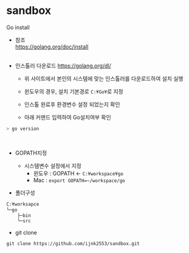 # sandbox

Go install

* 참조  
https://golang.org/doc/install  
&nbsp;
* 인스톨러 다운로드
https://golang.org/dl/

   - 위 사이트에서 본인의 시스템에 맞는 인스톨러를 다운로드하여 설치 실행

   - 윈도우의 경우, 설치 기본경로 `C:¥Go¥`로 지정

   - 인스톨 완료후 환경변수 설정 되었는지 확인

   - 아래 커맨드 입력하여 Go설치여부 확인

``` bash
> go version
```
&nbsp;
* GOPATH지정 

   - 시스템변수 설정에서 지정
     * 윈도우 : GOPATH <- `C:¥workspace¥go`
     * Mac : `export GOPATH=~/workspace/go`


* 폴더구성
``` cmd
C:¥worksapce
└─go
    ├─bin
    └─src
```
* git clone
```
git clone https://github.com/ijnk2553/sandbox.git
```
